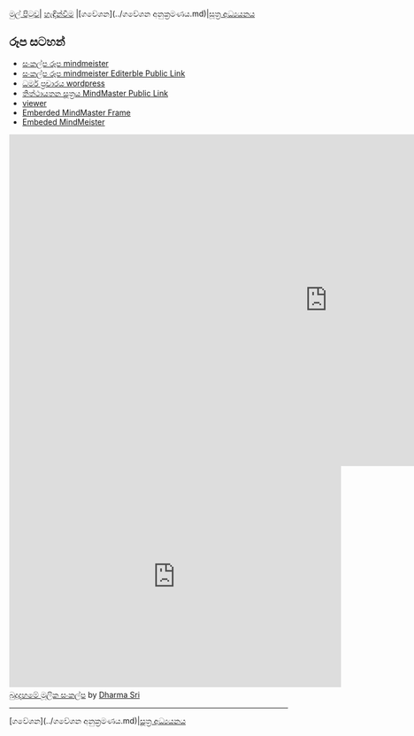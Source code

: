 [මුල් පිටුව](../index.md)| [හැඳින්වීම](../හැඳින්වීම.md) |[ගවේශන](../ගවේශන අනුක්‍රමණය.md)|[සූත්‍ර අධ්‍යයනය](../suttha/index.md)

## රූප සටහන්

- [සංකල්ප රූප mindmeister](https://www.mindmeister.com/1330509214?t=4IWSTCU2ut)
- [සංකල්ප රූප mindmeister Editerble Public Link](https://mm.tt/1330509214?t=4IWSTCU2ut)
- [ධර්ම ප්‍රචාරය wordpress](https://vemansa.wordpress.com/2021/01/04/ධර්ම-ප්‍රචාරය/)
- [තිත්ථායතන සූත්‍රය MindMaster Public Link](https://viewer.edrawsoft.com/public/s/26096057399318)
- [viewer](https://viewer.edrawsoft.com/public/s/1caed405458240)
- [Emberded MindMaster Frame](#x)
- [Embeded MindMeister]()


<div class="container">
<iframe frameborder= "no" border= "0" marginwidth= "0" marginheight= "0" width=1150 height=600
 src= "https://edrawcloudpublicus.s3.amazonaws.com/viewer/self/841749/share/2021-1-12/1610420351/main.svg"></iframe><br>

 <iframe id=x width="600" height="400" frameborder="0" src="https://www.mindmeister.com/maps/public_map_shell/1330509214/_?width=600&height=400&z=auto&presentation=1" scrolling="no" style="overflow: hidden; margin-bottom: 5px;">Your browser is not able to display frames. Please visit <a href="https://www.mindmeister.com/1330509214/_" target="_blank">බුදුදහමේ මූලික සංකල්ප</a> on MindMeister.</iframe>

 <div class="mb-5"><a href="https://www.mindmeister.com/1330509214/_" target="_blank">බුදුදහමේ මූලික සංකල්ප</a> by <a href="https://www.mindmeister.com/users/channel/27637032" target="_blank">Dharma Sri</a>
 </div>

</div>


-----
[ගවේශන](../ගවේශන අනුක්‍රමණය.md)|[සූත්‍ර අධ්‍යයනය](../suttha/index.md)
